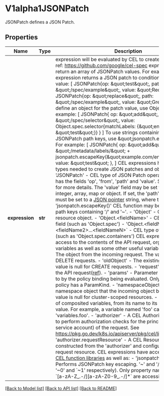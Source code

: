 # V1alpha1JSONPatch

JSONPatch defines a JSON Patch.

## Properties
Name | Type | Description | Notes
------------ | ------------- | ------------- | -------------
**expression** | **str** | expression will be evaluated by CEL to create a [JSON patch](https://jsonpatch.com/). ref: https://github.com/google/cel-spec  expression must return an array of JSONPatch values.  For example, this CEL expression returns a JSON patch to conditionally modify a value:     [      JSONPatch{op: \&quot;test\&quot;, path: \&quot;/spec/example\&quot;, value: \&quot;Red\&quot;},      JSONPatch{op: \&quot;replace\&quot;, path: \&quot;/spec/example\&quot;, value: \&quot;Green\&quot;}    ]  To define an object for the patch value, use Object types. For example:     [      JSONPatch{        op: \&quot;add\&quot;,        path: \&quot;/spec/selector\&quot;,        value: Object.spec.selector{matchLabels: {\&quot;environment\&quot;: \&quot;test\&quot;}}      }    ]  To use strings containing &#39;/&#39; and &#39;~&#39; as JSONPatch path keys, use \&quot;jsonpatch.escapeKey\&quot;. For example:     [      JSONPatch{        op: \&quot;add\&quot;,        path: \&quot;/metadata/labels/\&quot; + jsonpatch.escapeKey(\&quot;example.com/environment\&quot;),        value: \&quot;test\&quot;      },    ]  CEL expressions have access to the types needed to create JSON patches and objects:  - &#39;JSONPatch&#39; - CEL type of JSON Patch operations. JSONPatch has the fields &#39;op&#39;, &#39;from&#39;, &#39;path&#39; and &#39;value&#39;.   See [JSON patch](https://jsonpatch.com/) for more details. The &#39;value&#39; field may be set to any of: string,   integer, array, map or object.  If set, the &#39;path&#39; and &#39;from&#39; fields must be set to a   [JSON pointer](https://datatracker.ietf.org/doc/html/rfc6901/) string, where the &#39;jsonpatch.escapeKey()&#39; CEL   function may be used to escape path keys containing &#39;/&#39; and &#39;~&#39;. - &#39;Object&#39; - CEL type of the resource object. - &#39;Object.&lt;fieldName&gt;&#39; - CEL type of object field (such as &#39;Object.spec&#39;) - &#39;Object.&lt;fieldName1&gt;.&lt;fieldName2&gt;...&lt;fieldNameN&gt;&#x60; - CEL type of nested field (such as &#39;Object.spec.containers&#39;)  CEL expressions have access to the contents of the API request, organized into CEL variables as well as some other useful variables:  - &#39;object&#39; - The object from the incoming request. The value is null for DELETE requests. - &#39;oldObject&#39; - The existing object. The value is null for CREATE requests. - &#39;request&#39; - Attributes of the API request([ref](/pkg/apis/admission/types.go#AdmissionRequest)). - &#39;params&#39; - Parameter resource referred to by the policy binding being evaluated. Only populated if the policy has a ParamKind. - &#39;namespaceObject&#39; - The namespace object that the incoming object belongs to. The value is null for cluster-scoped resources. - &#39;variables&#39; - Map of composited variables, from its name to its lazily evaluated value.   For example, a variable named &#39;foo&#39; can be accessed as &#39;variables.foo&#39;. - &#39;authorizer&#39; - A CEL Authorizer. May be used to perform authorization checks for the principal (user or service account) of the request.   See https://pkg.go.dev/k8s.io/apiserver/pkg/cel/library#Authz - &#39;authorizer.requestResource&#39; - A CEL ResourceCheck constructed from the &#39;authorizer&#39; and configured with the   request resource.  CEL expressions have access to [Kubernetes CEL function libraries](https://kubernetes.io/docs/reference/using-api/cel/#cel-options-language-features-and-libraries) as well as:  - &#39;jsonpatch.escapeKey&#39; - Performs JSONPatch key escaping. &#39;~&#39; and  &#39;/&#39; are escaped as &#39;~0&#39; and &#x60;~1&#39; respectively).  Only property names of the form &#x60;[a-zA-Z_.-/][a-zA-Z0-9_.-/]*&#x60; are accessible. Required. | [optional] 

[[Back to Model list]](../README.md#documentation-for-models) [[Back to API list]](../README.md#documentation-for-api-endpoints) [[Back to README]](../README.md)



